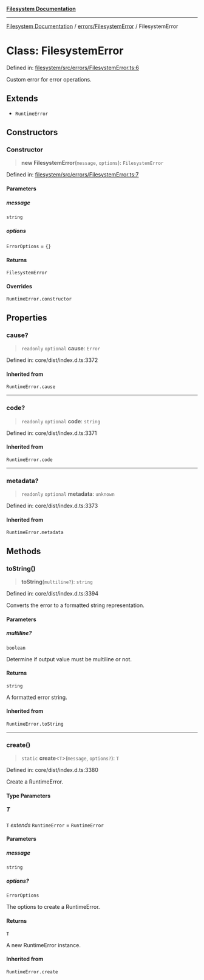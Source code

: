 [**Filesystem Documentation**](../../../README.md)

***

[Filesystem Documentation](../../../README.md) / [errors/FilesystemError](../README.md) / FilesystemError

# Class: FilesystemError

Defined in: [filesystem/src/errors/FilesystemError.ts:6](https://github.com/stonemjs/filesystem/blob/3507c649e7e162008a7a2fa6bc8b30287cce6f59/src/errors/FilesystemError.ts#L6)

Custom error for error operations.

## Extends

- `RuntimeError`

## Constructors

### Constructor

> **new FilesystemError**(`message`, `options`): `FilesystemError`

Defined in: [filesystem/src/errors/FilesystemError.ts:7](https://github.com/stonemjs/filesystem/blob/3507c649e7e162008a7a2fa6bc8b30287cce6f59/src/errors/FilesystemError.ts#L7)

#### Parameters

##### message

`string`

##### options

`ErrorOptions` = `{}`

#### Returns

`FilesystemError`

#### Overrides

`RuntimeError.constructor`

## Properties

### cause?

> `readonly` `optional` **cause**: `Error`

Defined in: core/dist/index.d.ts:3372

#### Inherited from

`RuntimeError.cause`

***

### code?

> `readonly` `optional` **code**: `string`

Defined in: core/dist/index.d.ts:3371

#### Inherited from

`RuntimeError.code`

***

### metadata?

> `readonly` `optional` **metadata**: `unknown`

Defined in: core/dist/index.d.ts:3373

#### Inherited from

`RuntimeError.metadata`

## Methods

### toString()

> **toString**(`multiline?`): `string`

Defined in: core/dist/index.d.ts:3394

Converts the error to a formatted string representation.

#### Parameters

##### multiline?

`boolean`

Determine if output value must be multiline or not.

#### Returns

`string`

A formatted error string.

#### Inherited from

`RuntimeError.toString`

***

### create()

> `static` **create**\<`T`\>(`message`, `options?`): `T`

Defined in: core/dist/index.d.ts:3380

Create a RuntimeError.

#### Type Parameters

##### T

`T` *extends* `RuntimeError` = `RuntimeError`

#### Parameters

##### message

`string`

##### options?

`ErrorOptions`

The options to create a RuntimeError.

#### Returns

`T`

A new RuntimeError instance.

#### Inherited from

`RuntimeError.create`
